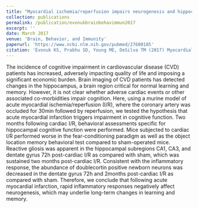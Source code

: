 ```yaml
---
title: "Myocardial ischemia/reperfusion impairs neurogenesis and hippocampal-dependent learning and memory."
collection: publications
permalink: /publication/evonukbrainbehavimmun2017
excerpt: ''
date: March 2017
venue: 'Brain, Behavior, and Immunity'
paperurl: 'https://www.ncbi.nlm.nih.gov/pubmed/27600185'
citation: 'Evonuk KS, Prabhu SD, Young ME, DeSilva TM (2017) Myocardial ischemia/reperfusion impairs neurogenesis and hippocampal-dependent learning and memory. <i>Brain Behav Immun</i> 61:266-273. <a href="https://doi.org/10.1016/j.bbi.2016.09.001" target="_blank">https://doi.org/10.1016/j.bbi.2016.09.001</a>'
---
```

The incidence of cognitive impairment in cardiovascular disease (CVD) patients has increased, adversely impacting quality of life and imposing a significant economic burden. Brain imaging of CVD patients has detected changes in the hippocampus, a brain region critical for normal learning and memory. However, it is not clear whether adverse cardiac events or other associated co-morbidities impair cognition. Here, using a murine model of acute myocardial ischemia/reperfusion (I/R), where the coronary artery was occluded for 30min followed by reperfusion, we tested the hypothesis that acute myocardial infarction triggers impairment in cognitive function. Two months following cardiac I/R, behavioral assessments specific for hippocampal cognitive function were performed. Mice subjected to cardiac I/R performed worse in the fear-conditioning paradigm as well as the object location memory behavioral test compared to sham-operated mice. Reactive gliosis was apparent in the hippocampal subregions CA1, CA3, and dentate gyrus 72h post-cardiac I/R as compared with sham, which was sustained two months post-cardiac I/R. Consistent with the inflammatory response, the abundance of doublecortin positive newborn neurons was decreased in the dentate gyrus 72h and 2months post-cardiac I/R as compared with sham. Therefore, we conclude that following acute myocardial infarction, rapid inflammatory responses negatively affect neurogenesis, which may underlie long-term changes in learning and memory.
